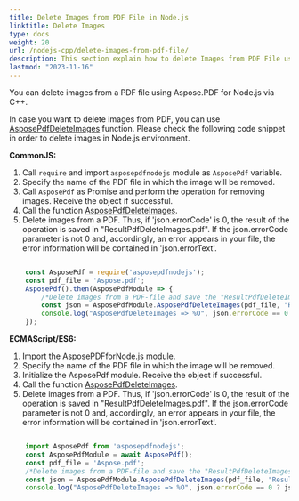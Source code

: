 ```yaml
---
title: Delete Images from PDF File in Node.js
linktitle: Delete Images
type: docs
weight: 20
url: /nodejs-cpp/delete-images-from-pdf-file/
description: This section explain how to delete Images from PDF File using Aspose.PDF for Node.js via C++.
lastmod: "2023-11-16"
---
```



You can delete images from a PDF file using Aspose.PDF for Node.js via C++.

In case you want to delete images from PDF, you can use [AsposePdfDeleteImages](https://reference.aspose.com/pdf/nodejs-cpp/organize/asposepdfdeleteimages/) function. 
Please check the following code snippet in order to delete images in Node.js environment.

**CommonJS:**

1. Call `require` and import `asposepdfnodejs` module as `AsposePdf` variable.
1. Specify the name of the PDF file in which the image will be removed.
1. Call `AsposePdf` as Promise and perform the operation for removing images. Receive the object if successful.
1. Call the function [AsposePdfDeleteImages](https://reference.aspose.com/pdf/nodejs-cpp/organize/asposepdfdeleteimages/).
1. Delete images from a PDF. Thus, if 'json.errorCode' is 0, the result of the operation is saved in "ResultPdfDeleteImages.pdf". If the json.errorCode parameter is not 0 and, accordingly, an error appears in your file, the error information will be contained in 'json.errorText'.

```js

    const AsposePdf = require('asposepdfnodejs');
    const pdf_file = 'Aspose.pdf';
    AsposePdf().then(AsposePdfModule => {
        /*Delete images from a PDF-file and save the "ResultPdfDeleteImages.pdf"*/
        const json = AsposePdfModule.AsposePdfDeleteImages(pdf_file, "ResultPdfDeleteImages.pdf");
        console.log("AsposePdfDeleteImages => %O", json.errorCode == 0 ? json.fileNameResult : json.errorText);
    });
```

**ECMAScript/ES6:**

1. Import the AsposePDFforNode.js module.
1. Specify the name of the PDF file in which the image will be removed.
1. Initialize the AsposePdf module. Receive the object if successful.
1. Call the function [AsposePdfDeleteImages](https://reference.aspose.com/pdf/nodejs-cpp/organize/asposepdfdeleteimages/).
1. Delete images from a PDF. Thus, if 'json.errorCode' is 0, the result of the operation is saved in "ResultPdfDeleteImages.pdf". If the json.errorCode parameter is not 0 and, accordingly, an error appears in your file, the error information will be contained in 'json.errorText'.

```js

    import AsposePdf from 'asposepdfnodejs';
    const AsposePdfModule = await AsposePdf();
    const pdf_file = 'Aspose.pdf';
    /*Delete images from a PDF-file and save the "ResultPdfDeleteImages.pdf"*/
    const json = AsposePdfModule.AsposePdfDeleteImages(pdf_file, "ResultPdfDeleteImages.pdf");
    console.log("AsposePdfDeleteImages => %O", json.errorCode == 0 ? json.fileNameResult : json.errorText);
```